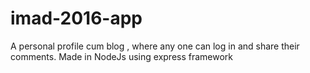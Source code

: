 # imad-2016-app
A personal profile cum blog  , where any one can log in and share their comments.
Made in NodeJs using express framework
